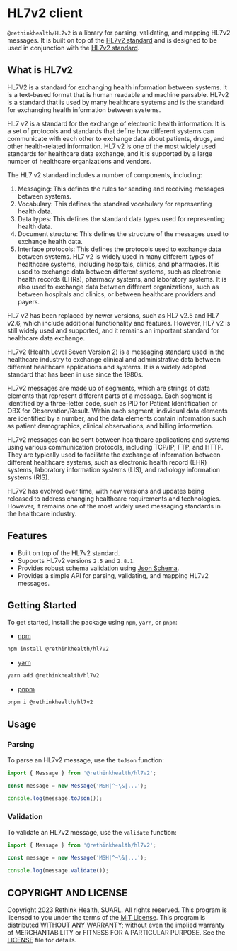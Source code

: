 HL7v2 client
=============

`@rethinkhealth/HL7v2` is a library for parsing, validating, and mapping HL7v2 messages. It is built on top of the [HL7v2 standard](https://www.hl7.org/implement/standards/product_section.cfm?section=13) and is designed to be used in conjunction with the [HL7v2 standard](https://www.hl7.org/implement/standards/product_section.cfm?section=13).

## What is HL7v2

HL7V2 is a standard for exchanging health information between systems. It is a text-based format that is human readable and machine parsable. HL7v2 is a standard that is used by many healthcare systems and is the standard for exchanging health information between systems.

HL7 v2 is a standard for the exchange of electronic health information. It is a set of protocols and standards that define how different systems can communicate with each other to exchange data about patients, drugs, and other health-related information. HL7 v2 is one of the most widely used standards for healthcare data exchange, and it is supported by a large number of healthcare organizations and vendors.

The HL7 v2 standard includes a number of components, including:
1. Messaging: This defines the rules for sending and receiving messages between systems.
2. Vocabulary: This defines the standard vocabulary for representing health data.
3. Data types: This defines the standard data types used for representing health data.
4. Document structure: This defines the structure of the messages used to exchange health data.
5. Interface protocols: This defines the protocols used to exchange data between systems.
HL7 v2 is widely used in many different types of healthcare systems, including hospitals, clinics, and pharmacies. It is used to exchange data between different systems, such as electronic health records (EHRs), pharmacy systems, and laboratory systems. It is also used to exchange data between different organizations, such as between hospitals and clinics, or between healthcare providers and payers.

HL7 v2 has been replaced by newer versions, such as HL7 v2.5 and HL7 v2.6, which include additional functionality and features. However, HL7 v2 is still widely used and supported, and it remains an important standard for healthcare data exchange.

HL7v2 (Health Level Seven Version 2) is a messaging standard used in the healthcare industry to exchange clinical and administrative data between different healthcare applications and systems. It is a widely adopted standard that has been in use since the 1980s.

HL7v2 messages are made up of segments, which are strings of data elements that represent different parts of a message. Each segment is identified by a three-letter code, such as PID for Patient Identification or OBX for Observation/Result. Within each segment, individual data elements are identified by a number, and the data elements contain information such as patient demographics, clinical observations, and billing information.

HL7v2 messages can be sent between healthcare applications and systems using various communication protocols, including TCP/IP, FTP, and HTTP. They are typically used to facilitate the exchange of information between different healthcare systems, such as electronic health record (EHR) systems, laboratory information systems (LIS), and radiology information systems (RIS).

HL7v2 has evolved over time, with new versions and updates being released to address changing healthcare requirements and technologies. However, it remains one of the most widely used messaging standards in the healthcare industry.

## Features

- Built on top of the HL7v2 standard.
- Supports HL7v2 versions `2.5` and `2.8.1`.
- Provides robust schema validation using [Json Schema](https://json-schema.org/).
- Provides a simple API for parsing, validating, and mapping HL7v2 messages.

## Getting Started

To get started, install the package using `npm`, `yarn`, or `pnpm`:

- [npm](https://www.npmjs.com/)

```bash
npm install @rethinkhealth/hl7v2
```

- [yarn](https://yarnpkg.com/)

```bash
yarn add @rethinkhealth/hl7v2
```

- [pnpm](https://pnpm.io/)

```bash
pnpm i @rethinkhealth/hl7v2
```

## Usage

### Parsing

To parse an HL7v2 message, use the `toJson` function:

```typescript
import { Message } from '@rethinkhealth/hl7v2';

const message = new Message('MSH|^~\&|...');

console.log(message.toJson());
```

### Validation

To validate an HL7v2 message, use the `validate` function:

```typescript
import { Message } from '@rethinkhealth/hl7v2';

const message = new Message('MSH|^~\&|...');

console.log(message.validate());
```

## COPYRIGHT AND LICENSE

Copyright 2023 Rethink Health, SUARL. All rights reserved. This program is licensed to you under the terms of the [MIT License](https://opensource.org/licenses/MIT). This program is distributed WITHOUT ANY WARRANTY; without even the implied warranty of MERCHANTABILITY or FITNESS FOR A PARTICULAR PURPOSE. See the [LICENSE](LICENSE) file for details.
